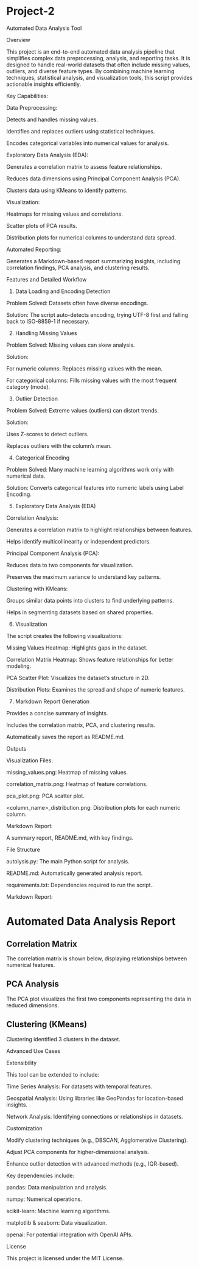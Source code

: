 # Project-2
 
Automated Data Analysis Tool

Overview

This project is an end-to-end automated data analysis pipeline that simplifies complex data preprocessing, analysis, and reporting tasks. It is designed to handle real-world datasets that often include missing values, outliers, and diverse feature types. By combining machine learning techniques, statistical analysis, and visualization tools, this script provides actionable insights efficiently.

Key Capabilities:

Data Preprocessing:

Detects and handles missing values.

Identifies and replaces outliers using statistical techniques.

Encodes categorical variables into numerical values for analysis.

Exploratory Data Analysis (EDA):

Generates a correlation matrix to assess feature relationships.

Reduces data dimensions using Principal Component Analysis (PCA).

Clusters data using KMeans to identify patterns.

Visualization:

Heatmaps for missing values and correlations.

Scatter plots of PCA results.

Distribution plots for numerical columns to understand data spread.

Automated Reporting:

Generates a Markdown-based report summarizing insights, including correlation findings, PCA analysis, and clustering results.

Features and Detailed Workflow

1. Data Loading and Encoding Detection

Problem Solved: Datasets often have diverse encodings.

Solution: The script auto-detects encoding, trying UTF-8 first and falling back to ISO-8859-1 if necessary.

2. Handling Missing Values

Problem Solved: Missing values can skew analysis.

Solution:

For numeric columns: Replaces missing values with the mean.

For categorical columns: Fills missing values with the most frequent category (mode).

3. Outlier Detection

Problem Solved: Extreme values (outliers) can distort trends.

Solution:

Uses Z-scores to detect outliers.

Replaces outliers with the column’s mean.

4. Categorical Encoding

Problem Solved: Many machine learning algorithms work only with numerical data.

Solution: Converts categorical features into numeric labels using Label Encoding.

5. Exploratory Data Analysis (EDA)

Correlation Analysis:

Generates a correlation matrix to highlight relationships between features.

Helps identify multicollinearity or independent predictors.

Principal Component Analysis (PCA):

Reduces data to two components for visualization.

Preserves the maximum variance to understand key patterns.

Clustering with KMeans:

Groups similar data points into clusters to find underlying patterns.

Helps in segmenting datasets based on shared properties.

6. Visualization

The script creates the following visualizations:

Missing Values Heatmap: Highlights gaps in the dataset.

Correlation Matrix Heatmap: Shows feature relationships for better modeling.

PCA Scatter Plot: Visualizes the dataset’s structure in 2D.

Distribution Plots: Examines the spread and shape of numeric features.

7. Markdown Report Generation

Provides a concise summary of insights.

Includes the correlation matrix, PCA, and clustering results.

Automatically saves the report as README.md.

Outputs

Visualization Files:

missing_values.png: Heatmap of missing values.

correlation_matrix.png: Heatmap of feature correlations.

pca_plot.png: PCA scatter plot.

<column_name>_distribution.png: Distribution plots for each numeric column.

Markdown Report:

A summary report, README.md, with key findings.

File Structure

autolysis.py: The main Python script for analysis.

README.md: Automatically generated analysis report.

requirements.txt: Dependencies required to run the script..

Markdown Report:

# Automated Data Analysis Report

## Correlation Matrix
The correlation matrix is shown below, displaying relationships between numerical features.

## PCA Analysis
The PCA plot visualizes the first two components representing the data in reduced dimensions.

## Clustering (KMeans)
Clustering identified 3 clusters in the dataset.

Advanced Use Cases

Extensibility

This tool can be extended to include:

Time Series Analysis: For datasets with temporal features.

Geospatial Analysis: Using libraries like GeoPandas for location-based insights.

Network Analysis: Identifying connections or relationships in datasets.

Customization

Modify clustering techniques (e.g., DBSCAN, Agglomerative Clustering).

Adjust PCA components for higher-dimensional analysis.

Enhance outlier detection with advanced methods (e.g., IQR-based).

Key dependencies include:

pandas: Data manipulation and analysis.

numpy: Numerical operations.

scikit-learn: Machine learning algorithms.

matplotlib & seaborn: Data visualization.

openai: For potential integration with OpenAI APIs.

License

This project is licensed under the MIT License.
